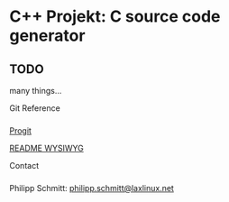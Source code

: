 C++ Projekt: C source code generator
===


TODO
---
many things...


Git Reference
###
[Progit](http://progit.org/book/)

[README WYSIWYG](http://github.github.com/github-flavored-markdown/preview.html)


Contact
###
Philipp Schmitt: philipp.schmitt@laxlinux.net


